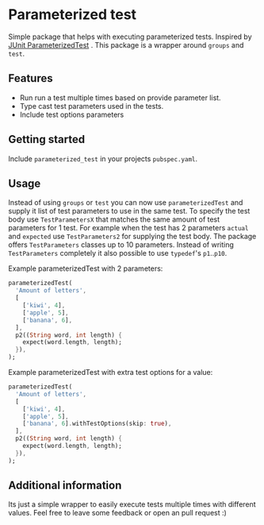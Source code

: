 <!-- 
This README describes the package. If you publish this package to pub.dev,
this README's contents appear on the landing page for your package.

For information about how to write a good package README, see the guide for
[writing package pages](https://dart.dev/guides/libraries/writing-package-pages). 

For general information about developing packages, see the Dart guide for
[creating packages](https://dart.dev/guides/libraries/create-library-packages)
and the Flutter guide for
[developing packages and plugins](https://flutter.dev/developing-packages). 
-->

# Parameterized test

Simple package that helps with executing parameterized tests. Inspired
by [JUnit ParameterizedTest](https://junit.org/junit5/docs/current/user-guide/#writing-tests-parameterized-tests)
. This package is a wrapper around `groups` and `test`.

## Features

- Run run a test multiple times based on provide parameter list.
- Type cast test parameters used in the tests.
- Include test options parameters

## Getting started

Include `parameterized_test` in
your projects `pubspec.yaml`.

## Usage

Instead of using `groups` or `test` you can now use `parameterizedTest` and supply it list of test parameters to use in the same test.
To specify the test body use `TestParametersX` that matches the same amount of test parameters for 1 test. For example when the test has 2 parameters `actual` and `expected` use `TestParameters2` for supplying the test body.
The package offers `TestParameters` classes up to 10 parameters. Instead of writing `TestParameters` completely it also possible to use `typedef`'s `p1`..`p10`.

Example parameterizedTest with 2 parameters:

```dart
parameterizedTest(
  'Amount of letters',
  [
    ['kiwi', 4],
    ['apple', 5],
    ['banana', 6],
  ],
  p2((String word, int length) {
    expect(word.length, length);
  }),
);
```

Example parameterizedTest with extra test options for a value:

```dart
parameterizedTest(
  'Amount of letters',
  [
    ['kiwi', 4],
    ['apple', 5],
    ['banana', 6].withTestOptions(skip: true),
  ],
  p2((String word, int length) {
    expect(word.length, length);
  }),
);
```

## Additional information

Its just a simple wrapper to easily execute tests multiple times with different values. Feel free to
leave some feedback or open an pull request :)